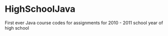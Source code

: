 # HighSchoolJava
First ever Java course codes for assignments for 2010 - 2011 school year of high school
